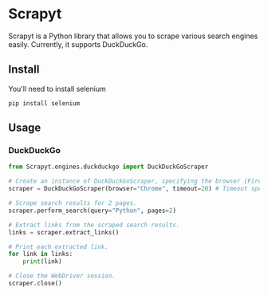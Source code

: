 # Scrapyt

Scrapyt is a Python library that allows you to scrape various search engines easily. Currently, it supports DuckDuckGo.

## Install

You'll need to install selenium

```
pip install selenium
```

## Usage

### DuckDuckGo

```python
from Scrapyt.engines.duckduckgo import DuckDuckGoScraper

# Create an instance of DuckDuckGoScraper, specifying the browser (Firefox) and the search query ("python").
scraper = DuckDuckGoScraper(browser="Chrome", timeout=20) # Timeout specifies after how much time should the scraper give up if element is not found (recommended: 20)

# Scrape search results for 2 pages.
scraper.perform_search(query="Python", pages=2)

# Extract links from the scraped search results.
links = scraper.extract_links()

# Print each extracted link.
for link in links:
    print(link)

# Close the WebDriver session.
scraper.close()
```
